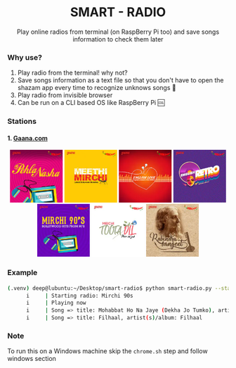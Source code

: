 <div align=center>
<h1 align=center>SMART - RADIO </h1>
<p align=center> Play online radios from terminal (on RaspBerry Pi too) and save songs information to check them later </p>


</div>

### Why use?
1. Play radio from the terminal! why not?
2. Save songs information as a text file so that you don't have to open the shazam app every time to recognize unknows songs :tada:
3. Play radio from invisible browser 
4. Can be run on a CLI based OS like RaspBerry Pi :cool:

### Stations
#### 1. [**Gaana.com**](https://gaana.com/radio/)
<p align=center>
<img src=./images/pehla_nasha.jpg height=120px>
<img src=./images/meethi_mirchi.jpg height=120px>
<img src=./images/english_love.jpg height=120px>
<img src=./images/english_retro.jpg height=120px>
<img src=./images/mirchi_90s.jpg height=120px>
<img src=./images/toota_dil.jpg height=120px>
<img src=./images/rabindra_sangeet.jpg height=120px>

</p>



### Example

```bash
(.venv) deep@lubuntu:~/Desktop/smart-radio$ python smart-radio.py --station mirchi_90s
      i     | Starting radio: Mirchi 90s
      i     | Playing now
      i     | Song => title: Mohabbat Ho Na Jaye (Dekha Jo Tumko), artist(s)/album: Kasoor
      i     | Song => title: Filhaal, artist(s)/album: Filhaal

```
### Note

To run this on a Windows machine skip the `chrome.sh` step and follow windows section